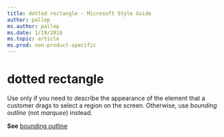 ```yaml
---
title: dotted rectangle - Microsoft Style Guide
author: pallep
ms.author: pallep
ms.date: 1/19/2018
ms.topic: article
ms.prod: non-product-specific
---
```


# dotted rectangle

Use
only if you need to describe the appearance of the element that a
customer drags to select a region on the screen. Otherwise, use *bounding outline* (not *marquee*) instead.

**See** [bounding outline](/style-guide/a-z-word-list-term-collections/b/bounding-outline)
